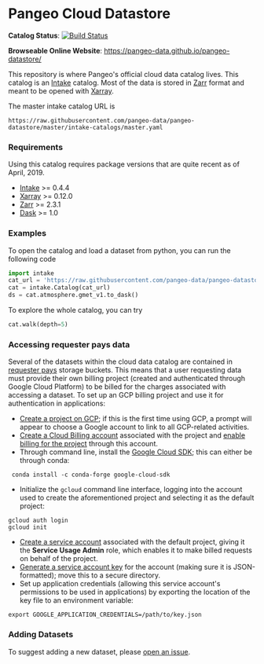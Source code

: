 # Pangeo Cloud Datastore

**Catalog Status**: [![Build Status](https://travis-ci.org/pangeo-data/pangeo-datastore.svg?branch=master)](https://travis-ci.org/pangeo-data/pangeo-datastore) 

**Browseable Online Website**: <https://pangeo-data.github.io/pangeo-datastore/>

This repository is where Pangeo's official cloud data catalog lives.
This catalog is an [Intake](https://github.com/ContinuumIO/intake) catalog.
Most of the data is stored in [Zarr](https://github.com/zarr-developers/zarr) format
and meant to be opened with [Xarray](http://xarray.pydata.org/en/latest/).

The master intake catalog URL is
```
https://raw.githubusercontent.com/pangeo-data/pangeo-datastore/master/intake-catalogs/master.yaml
```

### Requirements

Using this catalog requires package versions that are quite recent as of April, 2019.

- [Intake](https://github.com/ContinuumIO/intake) >= 0.4.4
- [Xarray](http://xarray.pydata.org/en/latest/) >= 0.12.0
- [Zarr](https://github.com/zarr-developers/zarr) >= 2.3.1
- [Dask](https://docs.dask.org/en/latest/) >= 1.0

### Examples

To open the catalog and load a dataset from python, you can run the following code

```python
import intake
cat_url = 'https://raw.githubusercontent.com/pangeo-data/pangeo-datastore/master/intake-catalogs/master.yaml'
cat = intake.Catalog(cat_url)
ds = cat.atmosphere.gmet_v1.to_dask()
```

To explore the whole catalog, you can try
```python
cat.walk(depth=5)
```

### Accessing requester pays data

Several of the datasets within the cloud data catalog are contained in [requester pays](https://cloud.google.com/storage/docs/requester-pays) storage buckets.
This means that a user requesting data must provide their own billing project (created and authenticated through Google Cloud Platform) to be billed for the charges associated with accessing a dataset.
To set up an GCP billing project and use it for authentication in applications:

- [Create a project on GCP](https://cloud.google.com/resource-manager/docs/creating-managing-projects#creating_a_project); if this is the first time using GCP, a prompt will appear to choose a Google account to link to all GCP-related activities.
- [Create a Cloud Billing account](https://cloud.google.com/billing/docs/how-to/manage-billing-account#create_a_new_billing_account) associated with the project and [enable billing for the project](https://cloud.google.com/billing/docs/how-to/modify-project#enable_billing_for_a_project) through this account.
- Through command line, install the [Google Cloud SDK](https://cloud.google.com/sdk); this can either be through conda:

```
 conda install -c conda-forge google-cloud-sdk 
```
- Initialize the `gcloud` command line interface, logging into the account used to create the aforementioned project and selecting it as the default project:
```
gcloud auth login
gcloud init
```
- [Create a service account](https://cloud.google.com/iam/docs/creating-managing-service-accounts#creating) associated with the default project, giving it the **Service Usage Admin** role, which enables it to make billed requests on behalf of the project.
- [Generate a service account key](https://cloud.google.com/iam/docs/creating-managing-service-account-keys#creating_service_account_keys) for the account (making sure it is JSON-formatted); move this to a secure directory.
- Set up application credentials (allowing this service account's permissions to be used in applications) by exporting the location of the key file to an environment variable:
```
export GOOGLE_APPLICATION_CREDENTIALS=/path/to/key.json
```

### Adding Datasets

To suggest adding a new dataset, please [open an issue](https://github.com/pangeo-data/pangeo-datastore/issues).
